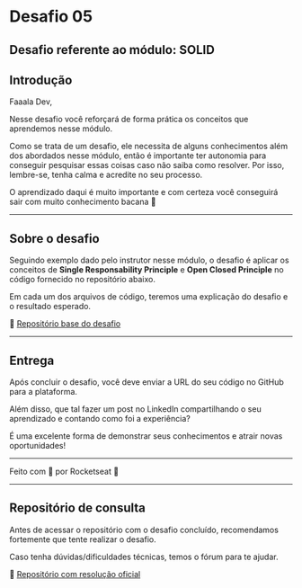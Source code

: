 # Desafio 05

## Desafio referente ao módulo: SOLID

## Introdução

Faaala Dev,

Nesse desafio você reforçará de forma prática os conceitos que aprendemos nesse módulo.

Como se trata de um desafio, ele necessita de alguns conhecimentos além dos abordados nesse módulo, então é importante ter autonomia para conseguir pesquisar essas coisas caso não saiba como resolver. Por isso, lembre-se, tenha calma e acredite no seu processo.

O aprendizado daqui é muito importante e com certeza você conseguirá sair com muito conhecimento bacana 💜

---

## Sobre o desafio

Seguindo exemplo dado pelo instrutor nesse módulo, o desafio é aplicar os conceitos de **Single Responsability Principle** e **Open Closed Principle** no código fornecido no repositório abaixo.

Em cada um dos arquivos de código, teremos uma explicação do desafio e o resultado esperado.

📎 [Repositório base do desafio](https://github.com/rocketseat-education/py-desafio-modulo-7-template)

---

## Entrega

Após concluir o desafio, você deve enviar a URL do seu código no GitHub para a plataforma. 

Além disso, que tal fazer um post no LinkedIn compartilhando o seu aprendizado e contando como foi a experiência?

É uma excelente forma de demonstrar seus conhecimentos e atrair novas oportunidades!

---

Feito com 💜 por Rocketseat 👋

---

## Repositório de consulta

Antes de acessar o repositório com o desafio concluído, recomendamos fortemente que tente realizar o desafio.

Caso tenha dúvidas/dificuldades técnicas, temos o fórum para te ajudar.

📎 [Repositório com resolução oficial](https://github.com/rocketseat-education/py-desafio-modulo-7-resolucao)
